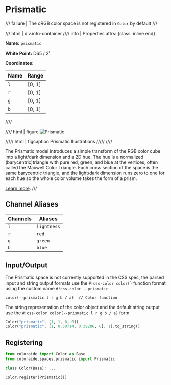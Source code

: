 # Prismatic

/// failure | The oRGB color space is not registered in `Color` by default
///

/// html | div.info-container
//// info | Properties
    attrs: {class: inline end}

**Name:** `prismatic`

**White Point:** D65 / 2˚

**Coordinates:**

Name | Range
---- | -----
`l`  | [0, 1]
`r`  | [0, 1]
`g`  | [0, 1]
`b`  | [0, 1]
////

//// html | figure
![Prismatic](../images/prismatic.png)

///// html | figcaption
Prismatic Illustrations
/////
////

The Prismatic model introduces a simple transform of the RGB color cube into a light/dark dimension and a 2D hue. The
hue is a normalized (barycentric)triangle with pure red, green, and blue at the vertices, often called the Maxwell Color
Triangle.  Each cross section of the space is the same barycentric triangle, and the light/dark dimension runs zero to
one for each hue so the whole color volume takes the form of a prism.

[Learn more](http://psgraphics.blogspot.com/2015/10/prismatic-color-model.html).
///

## Channel Aliases

Channels | Aliases
-------- | -------
`l`      | `lightness`
`r`      | `red`
`g`      | `green`
`b`      | `blue`

## Input/Output

The Prismatic space is not currently supported in the CSS spec, the parsed input and string output formats use
the `#!css-color color()` function format using the custom name `#!css-color --prismatic`:

```css-color
color(--prismatic l r g b / a)  // Color function
```

The string representation of the color object and the default string output use the
`#!css-color color(--prismatic l r g b / a)` form.

```py play
Color("prismatic", [1, 1, 0, 0])
Color("prismatic", [1, 0.60714, 0.39286, 0], 1).to_string()
```

## Registering

```py
from coloraide import Color as Base
from coloraide.spaces.prismatic import Prismatic

class Color(Base): ...

Color.register(Prismatic())
```
